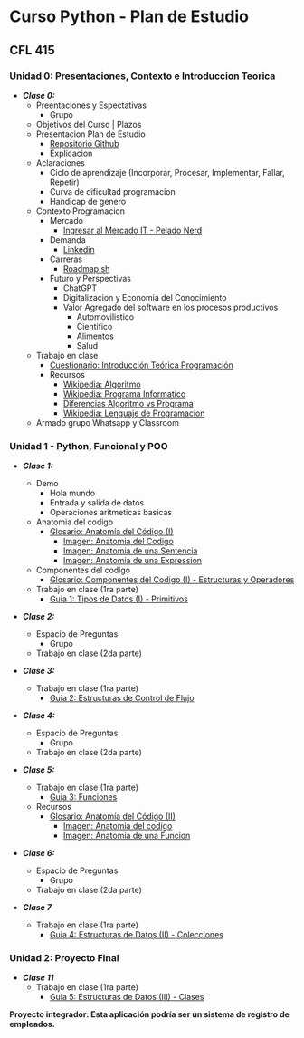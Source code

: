 # Curso Python - Plan de Estudio

## CFL 415

### Unidad 0: Presentaciones, Contexto e Introduccion Teorica

- _**Clase 0:**_
  - Preentaciones y Espectativas
    - Grupo
  - Objetivos del Curso | Plazos
  - Presentacion Plan de Estudio
    - [Repositorio Github](https://github.com/estebanmatias92/curso-python-plan-de-estudio-CFL415/blob/main/README.md)
    - Explicacion
  - Aclaraciones
    - Ciclo de aprendizaje (Incorporar, Procesar, Implementar, Fallar, Repetir)
    - Curva de dificultad programacion
    - Handicap de genero
  - Contexto Programacion
    - Mercado
      - [Ingresar al Mercado IT - Pelado Nerd](https://www.youtube.com/watch?v=BctKQ6HX1eI)
    - Demanda
      - [Linkedin](https://www.linkedin.com/)
    - Carreras
      - [Roadmap.sh](https://roadmap.sh/)
    - Futuro y Perspectivas
      - ChatGPT
      - Digitalizacion y Economia del Conocimiento
      - Valor Agregado del software en los procesos productivos
        - Automovilistico
        - Cientifico
        - Alimentos
        - Salud
  - Trabajo en clase
    - [Cuestionario: Introducción Teórica Programación](https://docs.google.com/document/d/1cvWBhaWzbJlcBE7YE6Zvu_XaBKKWUB25KUJ0UNnhYec/edit?usp=sharing)
    - Recursos
      - [Wikipedia: Algoritmo](https://es.wikipedia.org/wiki/Algoritmo)
      - [Wikipedia: Programa Informatico](https://es.wikipedia.org/wiki/Programa_inform%C3%A1tico)
      - [Diferencias Algoritmo vs Programa](https://www.diferenciador.com/algoritmo-y-programa/#:~:text=La%20diferencia%20entre%20un%20algoritmo,escritos%20en%20lenguaje%20de%20programaci%C3%B3n.)
      - [Wikipedia: Lenguaje de Programacion](https://es.wikipedia.org/wiki/Lenguaje_de_programaci%C3%B3n)
  - Armado grupo Whatsapp y Classroom
  
### Unidad 1 - Python, Funcional y POO

- _**Clase 1:**_
  - Demo
    - Hola mundo
    - Entrada y salida de datos
    - Operaciones aritmeticas basicas
  - Anatomia del codigo
    - [Glosario: Anatomía del Código (I)](https://docs.google.com/document/d/1x05TEvptNmd2wyo5TsOFnmxXzQVtSFkVTSawUbf-9LI/edit?usp=sharing)
      - [Imagen: Anatomia del Codigo]()
      - [Imagen: Anatomia de una Sentencia]()
      - [Imagen: Anatomia de una Expression]()
  - Componentes del codigo
    - [Glosario: Componentes del Codigo (I) - Estructuras y Operadores](https://docs.google.com/document/d/1RKF5o8h2fKYu--aQuD5yjtBknbGMLOn6U-8-_ir0zPY/edit?usp=sharing)
  - Trabajo en clase (1ra parte)
    - [Guia 1: Tipos de Datos (I) - Primitivos](https://docs.google.com/document/d/1gzKvbuNUeaD8uB_m5r4r_Ygit1doycLDiitm2gZDOs0/edit?usp=sharing)

- _**Clase 2:**_
  - Espacio de Preguntas
    - Grupo
  - Trabajo en clase (2da parte)
- _**Clase 3:**_
  - Trabajo en clase (1ra parte)
    - [Guia 2: Estructuras de Control de Flujo](https://docs.google.com/document/d/1q-Ukd9ehutmV8knrUYJWUCMe4X4lM6vCr2_DDcTmCm4/edit?usp=sharing)
- _**Clase 4:**_
  - Espacio de Preguntas
    - Grupo
  - Trabajo en clase (2da parte)
- _**Clase 5:**_
  - Trabajo en clase (1ra parte)
    - [Guia 3: Funciones](https://docs.google.com/document/d/180BouVEpBP9wACpsW32aiSiOfEg7mOFler7KqdvQKrs/edit?usp=sharing)
  - Recursos
    - [Glosario: Anatomía del Código (II)](https://docs.google.com/document/d/1ANHRdT6TXfOcOM5haP_imd3pP-KSVhnzalRb1zbCh10/edit?usp=sharing)
      - [Imagen: Anatomia del codigo]()
      - [Imagen: Anatomia de una Funcion]()
- _**Clase 6:**_
  - Espacio de Preguntas
    - Grupo
  - Trabajo en clase (2da parte)
- _**Clase 7**_
  - Trabajo en clase (1ra parte)
    - [Guia 4: Estructuras de Datos (II) - Colecciones](https://docs.google.com/document/d/1Z6Vjz8NfbDBUFD0IgVQB8K0VzmO4gm7UTdZ9sw85xkM/edit?usp=sharing)

### Unidad 2: Proyecto Final

- _**Clase 11**_
  - Trabajo en clase (1ra parte)
    - [Guia 5: Estructuras de Datos (III) - Clases](https://docs.google.com/document/d/1jFqjk1HTbukBDI_dYl2JmYJdkNz4rH3R8rP_9l566Ik/edit?usp=sharing)

**Proyecto integrador: Esta aplicación podría ser un sistema de registro de empleados.**
